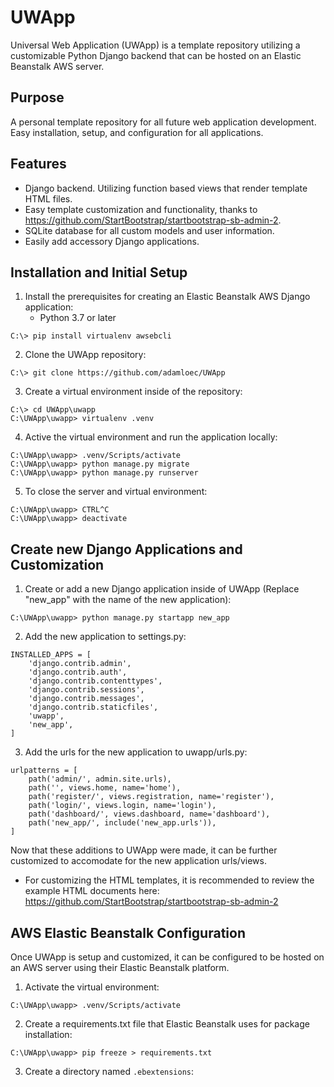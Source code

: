 # UWApp
Universal Web Application (UWApp) is a template repository utilizing a customizable Python Django backend that can be hosted on an Elastic Beanstalk AWS server.

## Purpose
A personal template repository for all future web application development. Easy installation, setup, and configuration for all applications.

## Features
- Django backend. Utilizing function based views that render template HTML files.
- Easy template customization and functionality, thanks to https://github.com/StartBootstrap/startbootstrap-sb-admin-2.
- SQLite database for all custom models and user information.
- Easily add accessory Django applications.

## Installation and Initial Setup
1. Install the prerequisites for creating an Elastic Beanstalk AWS Django application:
    - Python 3.7 or later
```
C:\> pip install virtualenv awsebcli
``` 
2. Clone the UWApp repository:
```
C:\> git clone https://github.com/adamloec/UWApp
```
3. Create a virtual environment inside of the repository:
```
C:\> cd UWApp\uwapp
C:\UWApp\uwapp> virtualenv .venv
```
4. Active the virtual environment and run the application locally:
```
C:\UWApp\uwapp> .venv/Scripts/activate
C:\UWApp\uwapp> python manage.py migrate
C:\UWApp\uwapp> python manage.py runserver
```
5. To close the server and virtual environment:
```
C:\UWApp\uwapp> CTRL^C
C:\UWApp\uwapp> deactivate
```

## Create new Django Applications and Customization
1. Create or add a new Django application inside of UWApp (Replace "new_app" with the name of the new application):
```
C:\UWApp\uwapp> python manage.py startapp new_app
```
2. Add the new application to settings.py:
```
INSTALLED_APPS = [
    'django.contrib.admin',
    'django.contrib.auth',
    'django.contrib.contenttypes',
    'django.contrib.sessions',
    'django.contrib.messages',
    'django.contrib.staticfiles',
    'uwapp',
    'new_app',
]
```
3. Add the urls for the new application to uwapp/urls.py:
```
urlpatterns = [
    path('admin/', admin.site.urls),
    path('', views.home, name='home'),
    path('register/', views.registration, name='register'),
    path('login/', views.login, name='login'),
    path('dashboard/', views.dashboard, name='dashboard'),
    path('new_app/', include('new_app.urls')),
]
```

Now that these additions to UWApp were made, it can be further customized to accomodate for the new application urls/views.
- For customizing the HTML templates, it is recommended to review the example HTML documents here: https://github.com/StartBootstrap/startbootstrap-sb-admin-2

## AWS Elastic Beanstalk Configuration
Once UWApp is setup and customized, it can be configured to be hosted on an AWS server using their Elastic Beanstalk platform.
1. Activate the virtual environment:
```
C:\UWApp\uwapp> .venv/Scripts/activate
```
2. Create a requirements.txt file that Elastic Beanstalk uses for package installation:
```
C:\UWApp\uwapp> pip freeze > requirements.txt
```
3. Create a directory named `.ebextensions`: